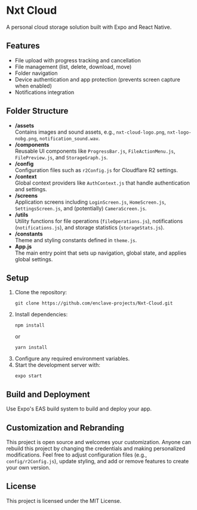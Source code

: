# Nxt Cloud

A personal cloud storage solution built with Expo and React Native.

## Features
- File upload with progress tracking and cancellation
- File management (list, delete, download, move)
- Folder navigation
- Device authentication and app protection (prevents screen capture when enabled)
- Notifications integration

## Folder Structure
- **/assets**  
  Contains images and sound assets, e.g., `nxt-cloud-logo.png`, `nxt-logo-nobg.png`, `notification_sound.wav`.
- **/components**  
  Reusable UI components like `ProgressBar.js`, `FileActionMenu.js`, `FilePreview.js`, and `StorageGraph.js`.
- **/config**  
  Configuration files such as `r2Config.js` for Cloudflare R2 settings.
- **/context**  
  Global context providers like `AuthContext.js` that handle authentication and settings.
- **/screens**  
  Application screens including `LoginScreen.js`, `HomeScreen.js`, `SettingsScreen.js`, and (potentially) `CameraScreen.js`.
- **/utils**  
  Utility functions for file operations (`fileOperations.js`), notifications (`notifications.js`), and storage statistics (`storageStats.js`).
- **/constants**  
  Theme and styling constants defined in `theme.js`.
- **App.js**  
  The main entry point that sets up navigation, global state, and applies global settings.

## Setup
1. Clone the repository:
   ```
   git clone https://github.com/enclave-projects/Nxt-Cloud.git
   ```
2. Install dependencies:
   ```
   npm install
   ```
   or
   ```
   yarn install
   ```
3. Configure any required environment variables.
4. Start the development server with:
   ```
   expo start
   ```

## Build and Deployment
Use Expo's EAS build system to build and deploy your app.

## Customization and Rebranding
This project is open source and welcomes your customization. Anyone can rebuild this project by changing the credentials and making personalized modifications. Feel free to adjust configuration files (e.g., `config/r2Config.js`), update styling, and add or remove features to create your own version.

## License
This project is licensed under the MIT License.
